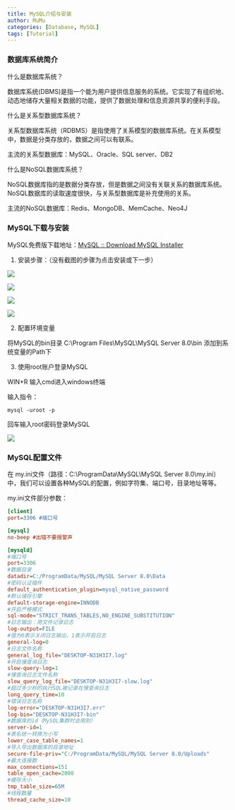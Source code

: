 ```yaml
---
title: MySQL介绍与安装
author: MuMu
categories: [Database, MySQL]
tags: [Tutorial]
---
```


### 数据库系统简介

什么是数据库系统？

数据库系统(DBMS)是指一个能为用户提供信息服务的系统。它实现了有组织地、动态地储存大量相关数据的功能，提供了数据处理和信息资源共享的便利手段。

什么是关系型数据库系统？

关系型数据库系统（RDBMS）是指使用了关系模型的数据库系统。在关系模型中，数据是分类存放的，数据之间可以有联系。

主流的关系型数据库：MySQL、Oracle、SQL server、DB2

什么是NoSQL数据库系统？

NoSQL数据库指的是数据分类存放，但是数据之间没有关联关系的数据库系统。NoSQL数据库的读取速度很快，与关系型数据库是补充使用的关系。

主流的NoSQL数据库：Redis、MongoDB、MemCache、Neo4J

### MySQL下载与安装

MySQL免费版下载地址：[MySQL :: Download MySQL Installer](https://dev.mysql.com/downloads/installer/)

1. 安装步骤：（没有截图的步骤为点击安装或下一步）

![](https://cdn.jsdelivr.net/gh/piggy925/BlogAssets@main/uPic/Jw.png)

![](https://cdn.jsdelivr.net/gh/piggy925/BlogAssets@main/uPic/Jw-20.png)

![](https://cdn.jsdelivr.net/gh/piggy925/BlogAssets@main/uPic/Jw-21.png)

![](https://cdn.jsdelivr.net/gh/piggy925/BlogAssets@main/uPic/Jw-22.png)

2. 配置环境变量

将MySQL的bin目录 C:\Program Files\MySQL\MySQL Server 8.0\bin 添加到系统变量的Path下

3. 使用root账户登录MySQL

WIN+R 输入cmd进入windows终端

输入指令：

```linux
mysql -uroot -p
```

回车输入root密码登录MySQL

![](https://cdn.jsdelivr.net/gh/piggy925/BlogAssets@main/uPic/Jw-23.png)

### MySQL配置文件

在 my.ini文件（路径：C:\ProgramData\MySQL\MySQL Server 8.0\my.ini）中，我们可以设置各种MySQL的配置，例如字符集、端口号，目录地址等等。

my.ini文件部分参数：

```ini
[client]
port=3306 #端口号

[mysql]
no-beep #出错不要报警声

[mysqld]
#端口号
port=3306
#数据目录
datadir=C:/ProgramData/MySQL/MySQL Server 8.0\Data
#密码认证插件
default_authentication_plugin=mysql_native_password
#默认储存引擎
default-storage-engine=INNODB
#开启严格模式
sql-mode="STRICT_TRANS_TABLES,NO_ENGINE_SUBSTITUTION"
#日志输出：用文件记录日志
log-output=FILE
#值为0表示关闭日志输出，1表示开启日志
general-log=0
#日志文件名称
general_log_file="DESKTOP-N31H3I7.log"
#开启慢查询日志
slow-query-log=1
#慢查询日志文件名称
slow_query_log_file="DESKTOP-N31H3I7-slow.log"
#超过多少秒的执行SQL被记录在慢查询日志
long_query_time=10
#错误日志名称
log-error="DESKTOP-N31H3I7.err"
log-bin="DESKTOP-N31H3I7-bin"
#数据库的id（MySQL集群时会用到）
server-id=1
#表名统一转换为小写
lower_case_table_names=1
#导入导出数据库的目录地址
secure-file-priv="C:/ProgramData/MySQL/MySQL Server 8.0/Uploads"
#最大连接数
max_connections=151
table_open_cache=2000
#缓存大小
tmp_table_size=65M
#线程数量
thread_cache_size=10
```
